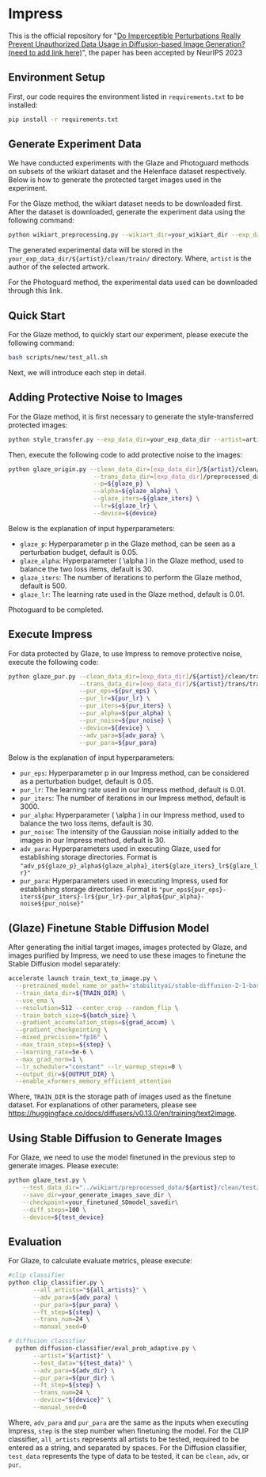 # Impress
This is the official repository for "[Do Imperceptible Perturbations Really Prevent Unauthorized Data Usage in Diffusion-based Image Generation? (need to add link here)]()", the paper has been accepted by NeurIPS 2023

## Environment Setup
First, our code requires the environment listed in ```requirements.txt``` to be installed:
```bash
pip install -r requirements.txt
```

## Generate Experiment Data
We have conducted experiments with the Glaze and Photoguard methods on subsets of the wikiart dataset and the Helenface dataset respectively. Below is how to generate the protected target images used in the experiment.

For the Glaze method, the wikiart dataset needs to be downloaded first. After the dataset is downloaded, generate the experiment data using the following command:
```bash
python wikiart_preprocessing.py --wikiart_dir=your_wikiart_dir --exp_data_dir=your_exp_data_dir
```
The generated experimental data will be stored in the ```your_exp_data_dir/${artist}/clean/train/``` directory. Where, ```artist``` is the author of the selected artwork.

For the Photoguard method, the experimental data used can be downloaded through this link.

## Quick Start
For the Glaze method, to quickly start our experiment, please execute the following command:
```bash
bash scripts/new/test_all.sh
```
Next, we will introduce each step in detail.

## Adding Protective Noise to Images
For the Glaze method, it is first necessary to generate the style-transferred protected images:
```bash
python style_transfer.py --exp_data_dir=your_exp_data_dir --artist=artist
```

Then, execute the following code to add protective noise to the images:
```bash
python glaze_origin.py --clean_data_dir=[exp_data_dir]/${artist}/clean/train/ \
                        --trans_data_dir=[exp_data_dir]/preprocessed_data/${artist}/trans/train/transNum24_seed0 \
                        --p=${glaze_p} \
                        --alpha=${glaze_alpha} \
                        --glaze_iters=${glaze_iters} \
                        --lr=${glaze_lr} \
                        --device=${device}
```
Below is the explanation of input hyperparameters:
* ```glaze_p```: Hyperparameter p in the Glaze method, can be seen as a perturbation budget, default is 0.05.
* ```glaze_alpha```: Hyperparameter \( \alpha \) in the Glaze method, used to balance the two loss items, default is 30.
* ```glaze_iters```: The number of iterations to perform the Glaze method, default is 500.
* ```glaze_lr```: The learning rate used in the Glaze method, default is 0.01.

Photoguard to be completed.

## Execute Impress
For data protected by Glaze, to use Impress to remove protective noise, execute the following code:
```bash
python glaze_pur.py --clean_data_dir=[exp_data_dir]/${artist}/clean/train/ \
                    --trans_data_dir=[exp_data_dir]/${artist}/trans/train/transNum24_seed0 \
                    --pur_eps=${pur_eps} \
                    --pur_lr=${pur_lr} \
                    --pur_iters=${pur_iters} \
                    --pur_alpha=${pur_alpha} \
                    --pur_noise=${pur_noise} \
                    --device=${device} \
                    --adv_para=${adv_para} \
                    --pur_para=${pur_para}
```
Below is the explanation of input hyperparameters:
* ```pur_eps```: Hyperparameter p in our Impress method, can be considered as a perturbation budget, default is 0.05.
* ```pur_lr```: The learning rate used in our Impress method, default is 0.01.
* ```pur_iters```: The number of iterations in our Impress method, default is 3000.
* ```pur_alpha```: Hyperparameter \( \alpha \) in our Impress method, used to balance the two loss items, default is 30.
* ```pur_noise```: The intensity of the Gaussian noise initially added to the images in our Impress method, default is 30.
* ```adv_para```: Hyperparameters used in executing Glaze, used for establishing storage directories. Format is ```"adv_p${glaze_p}_alpha${glaze_alpha}_iter${glaze_iters}_lr${glaze_lr}"```
* ```pur_para```: Hyperparameters used in executing Impress, used for establishing storage directories. Format is ```"pur_eps${pur_eps}-iters${pur_iters}-lr${pur_lr}-pur_alpha${pur_alpha}-noise${pur_noise}"```

## (Glaze) Finetune Stable Diffusion Model
After generating the initial target images, images protected by Glaze, and images purified by Impress, we need to use these images to finetune the Stable Diffusion model separately:
```bash
accelerate launch train_text_to_image.py \
  --pretrained_model_name_or_path='stabilityai/stable-diffusion-2-1-base' \
  --train_data_dir=${TRAIN_DIR} \
  --use_ema \
  --resolution=512 --center_crop --random_flip \
  --train_batch_size=${batch_size} \
  --gradient_accumulation_steps=${grad_accum} \
  --gradient_checkpointing \
  --mixed_precision="fp16" \
  --max_train_steps=${step} \
  --learning_rate=5e-6 \
  --max_grad_norm=1 \
  --lr_scheduler="constant" --lr_warmup_steps=0 \
  --output_dir=${OUTPUT_DIR} \
  --enable_xformers_memory_efficient_attention
```
Where, ```TRAIN_DIR``` is the storage path of images used as the finetune dataset. For explanations of other parameters, please see https://huggingface.co/docs/diffusers/v0.13.0/en/training/text2image.

## Using Stable Diffusion to Generate Images
For Glaze, we need to use the model finetuned in the previous step to generate images. Please execute:
```bash
python glaze_test.py \
    --test_data_dir="../wikiart/preprocessed_data/${artist}/clean/test/" \
    --save_dir=your_generate_images_save_dir \
    --checkpoint=your_finetuned_SDmodel_savedir\
    --diff_steps=100 \
    --device=${test_device} 
```

## Evaluation
For Glaze, to calculate evaluate metrics, please execute:

```bash
#clip classifier 
python clip_classifier.py \
       --all_artists="${all_artists}" \
       --adv_para=${adv_para} \
       --pur_para=${pur_para} \
       --ft_step=${step} \
       --trans_num=24 \
       --manual_seed=0

# diffusion classifier
  python diffusion-classifier/eval_prob_adaptive.py \
       --artist="${artist}" \
       --test_data="${test_data}" \
       --adv_para=${adv_dir} \
       --pur_para=${pur_dir} \
       --ft_step=${step} \
       --trans_num=24 \
       --device="${device}" \
       --manual_seed=0

```
Where, ```adv_para``` and ```pur_para``` are the same as the inputs when executing Impress, ```step``` is the step number when finetuning the model. For the CLIP classifier, ```all_artists``` represents all artists to be tested, required to be entered as a string, and separated by spaces. For the Diffusion classifier, ```test_data``` represents the type of data to be tested, it can be ```clean```, ```adv```, or ```pur```.